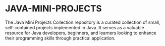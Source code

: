 # JAVA-MINI-PROJECTS
The Java Mini Projects Collection repository is a curated collection of small, self-contained projects implemented in Java. It serves as a valuable resource for Java developers, beginners, and learners looking to enhance their programming skills through practical application.
